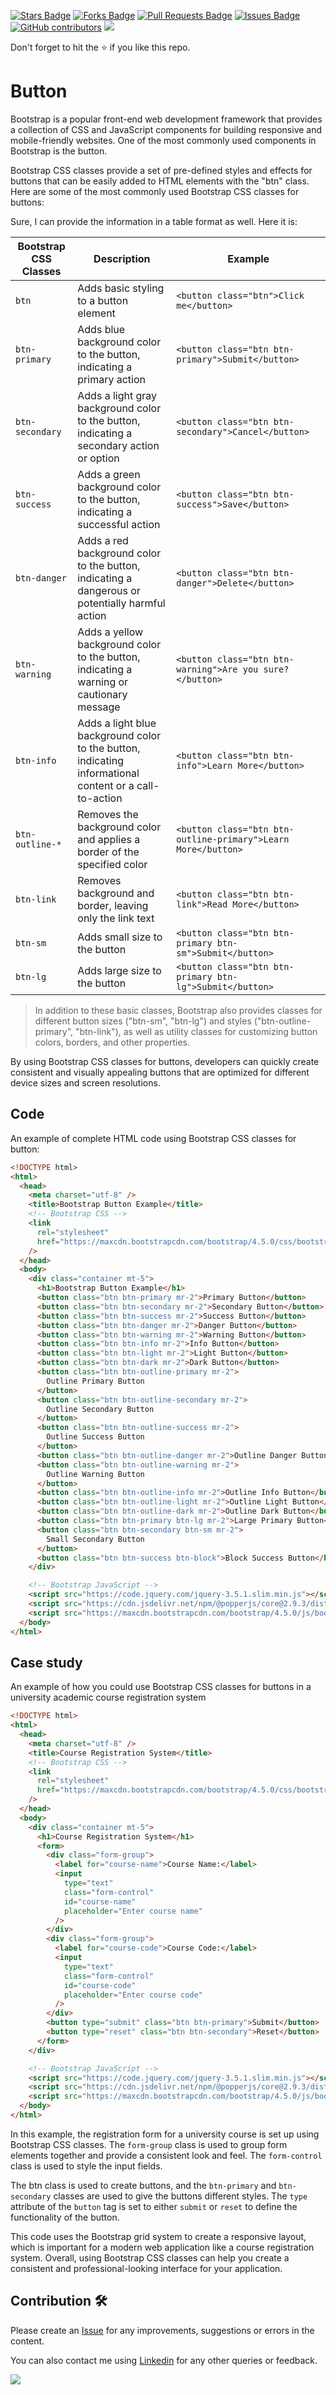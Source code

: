 <a href="https://github.com/drshahizan/learn-php/stargazers"><img src="https://img.shields.io/github/stars/drshahizan/learn-php" alt="Stars Badge"/></a>
<a href="https://github.com/drshahizan/learn-php/network/members"><img src="https://img.shields.io/github/forks/drshahizan/learn-php" alt="Forks Badge"/></a>
<a href="https://github.com/drshahizan/learn-php/pulls"><img src="https://img.shields.io/github/issues-pr/drshahizan/learn-php" alt="Pull Requests Badge"/></a>
<a href="https://github.com/drshahizan/learn-php/issues"><img src="https://img.shields.io/github/issues/drshahizan/learn-php" alt="Issues Badge"/></a>
<a href="https://github.com/drshahizan/learn-php/graphs/contributors"><img alt="GitHub contributors" src="https://img.shields.io/github/contributors/drshahizan/learn-php?color=2b9348"></a>
![](https://visitor-badge.glitch.me/badge?page_id=drshahizan/learn-php)

Don't forget to hit the :star: if you like this repo.

# Button

Bootstrap is a popular front-end web development framework that provides a collection of CSS and JavaScript components for building responsive and mobile-friendly websites. One of the most commonly used components in Bootstrap is the button.

Bootstrap CSS classes provide a set of pre-defined styles and effects for buttons that can be easily added to HTML elements with the "btn" class. Here are some of the most commonly used Bootstrap CSS classes for buttons:

Sure, I can provide the information in a table format as well. Here it is:

| Bootstrap CSS Classes | Description | Example |
| --- | --- | --- |
| `btn` | Adds basic styling to a button element | `<button class="btn">Click me</button>` |
| `btn-primary` | Adds blue background color to the button, indicating a primary action | `<button class="btn btn-primary">Submit</button>` |
| `btn-secondary` | Adds a light gray background color to the button, indicating a secondary action or option | `<button class="btn btn-secondary">Cancel</button>` |
| `btn-success` | Adds a green background color to the button, indicating a successful action | `<button class="btn btn-success">Save</button>` |
| `btn-danger` | Adds a red background color to the button, indicating a dangerous or potentially harmful action | `<button class="btn btn-danger">Delete</button>` |
| `btn-warning` | Adds a yellow background color to the button, indicating a warning or cautionary message | `<button class="btn btn-warning">Are you sure?</button>` |
| `btn-info` | Adds a light blue background color to the button, indicating informational content or a call-to-action | `<button class="btn btn-info">Learn More</button>` |
| `btn-outline-*` | Removes the background color and applies a border of the specified color | `<button class="btn btn-outline-primary">Learn More</button>` |
| `btn-link` | Removes background and border, leaving only the link text | `<button class="btn btn-link">Read More</button>` |
| `btn-sm` | Adds small size to the button | `<button class="btn btn-primary btn-sm">Submit</button>` |
| `btn-lg` | Adds large size to the button | `<button class="btn btn-primary btn-lg">Submit</button>` |

> In addition to these basic classes, Bootstrap also provides classes for different button sizes ("btn-sm", "btn-lg") and styles ("btn-outline-primary", "btn-link"), as well as utility classes for customizing button colors, borders, and other properties.

By using Bootstrap CSS classes for buttons, developers can quickly create consistent and visually appealing buttons that are optimized for different device sizes and screen resolutions.

## Code
An example of complete HTML code using Bootstrap CSS classes for button:

```html
<!DOCTYPE html>
<html>
  <head>
    <meta charset="utf-8" />
    <title>Bootstrap Button Example</title>
    <!-- Bootstrap CSS -->
    <link
      rel="stylesheet"
      href="https://maxcdn.bootstrapcdn.com/bootstrap/4.5.0/css/bootstrap.min.css"
    />
  </head>
  <body>
    <div class="container mt-5">
      <h1>Bootstrap Button Example</h1>
      <button class="btn btn-primary mr-2">Primary Button</button>
      <button class="btn btn-secondary mr-2">Secondary Button</button>
      <button class="btn btn-success mr-2">Success Button</button>
      <button class="btn btn-danger mr-2">Danger Button</button>
      <button class="btn btn-warning mr-2">Warning Button</button>
      <button class="btn btn-info mr-2">Info Button</button>
      <button class="btn btn-light mr-2">Light Button</button>
      <button class="btn btn-dark mr-2">Dark Button</button>
      <button class="btn btn-outline-primary mr-2">
        Outline Primary Button
      </button>
      <button class="btn btn-outline-secondary mr-2">
        Outline Secondary Button
      </button>
      <button class="btn btn-outline-success mr-2">
        Outline Success Button
      </button>
      <button class="btn btn-outline-danger mr-2">Outline Danger Button</button>
      <button class="btn btn-outline-warning mr-2">
        Outline Warning Button
      </button>
      <button class="btn btn-outline-info mr-2">Outline Info Button</button>
      <button class="btn btn-outline-light mr-2">Outline Light Button</button>
      <button class="btn btn-outline-dark mr-2">Outline Dark Button</button>
      <button class="btn btn-primary btn-lg mr-2">Large Primary Button</button>
      <button class="btn btn-secondary btn-sm mr-2">
        Small Secondary Button
      </button>
      <button class="btn btn-success btn-block">Block Success Button</button>
    </div>

    <!-- Bootstrap JavaScript -->
    <script src="https://code.jquery.com/jquery-3.5.1.slim.min.js"></script>
    <script src="https://cdn.jsdelivr.net/npm/@popperjs/core@2.9.3/dist/umd/popper.min.js"></script>
    <script src="https://maxcdn.bootstrapcdn.com/bootstrap/4.5.0/js/bootstrap.min.js"></script>
  </body>
</html>
```

## Case study
An example of how you could use Bootstrap CSS classes for buttons in a university academic course registration system

```html
<!DOCTYPE html>
<html>
  <head>
    <meta charset="utf-8" />
    <title>Course Registration System</title>
    <!-- Bootstrap CSS -->
    <link
      rel="stylesheet"
      href="https://maxcdn.bootstrapcdn.com/bootstrap/4.5.0/css/bootstrap.min.css"
    />
  </head>
  <body>
    <div class="container mt-5">
      <h1>Course Registration System</h1>
      <form>
        <div class="form-group">
          <label for="course-name">Course Name:</label>
          <input
            type="text"
            class="form-control"
            id="course-name"
            placeholder="Enter course name"
          />
        </div>
        <div class="form-group">
          <label for="course-code">Course Code:</label>
          <input
            type="text"
            class="form-control"
            id="course-code"
            placeholder="Enter course code"
          />
        </div>
        <button type="submit" class="btn btn-primary">Submit</button>
        <button type="reset" class="btn btn-secondary">Reset</button>
      </form>
    </div>

    <!-- Bootstrap JavaScript -->
    <script src="https://code.jquery.com/jquery-3.5.1.slim.min.js"></script>
    <script src="https://cdn.jsdelivr.net/npm/@popperjs/core@2.9.3/dist/umd/popper.min.js"></script>
    <script src="https://maxcdn.bootstrapcdn.com/bootstrap/4.5.0/js/bootstrap.min.js"></script>
  </body>
</html>
```

In this example, the registration form for a university course is set up using Bootstrap CSS classes. The `form-group` class is used to group form elements together and provide a consistent look and feel. The `form-control` class is used to style the input fields.

The btn class is used to create buttons, and the `btn-primary` and `btn-secondary` classes are used to give the buttons different styles. The `type` attribute of the `button` tag is set to either `submit` or `reset` to define the functionality of the button.

This code uses the Bootstrap grid system to create a responsive layout, which is important for a modern web application like a course registration system. Overall, using Bootstrap CSS classes can help you create a consistent and professional-looking interface for your application.

## Contribution 🛠️
Please create an [Issue](https://github.com/drshahizan/learn-php/issues) for any improvements, suggestions or errors in the content.

You can also contact me using [Linkedin](https://www.linkedin.com/in/drshahizan/) for any other queries or feedback.

![](https://visitor-badge.glitch.me/badge?page_id=drshahizan)
